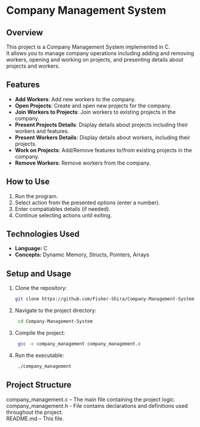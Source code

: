 # Company Management System

## Overview
This project is a Company Management System implemented in C.<br>
It allows you to manage company operations including adding and removing workers, opening and working on projects, and presenting details about projects and workers.

## Features
- **Add Workers**: Add new workers to the company.
- **Open Projects**: Create and open new projects for the company.
- **Join Workers to Projects**: Join workers to existing projects in the company.
- **Present Projects Details**: Display details about projects including their workers and features.
- **Present Workers Details**: Display details about workers, including their projects.
- **Work on Projects**: Add/Remove features to/from existing projects in the company.
- **Remove Workers**: Remove workers from the company.

## How to Use
1. Run the program.
2. Select action from the presented options (enter a number).
3. Enter compatiables details (if needed).
5. Continue selecting actions until exiting.

## Technologies Used
- **Language:** C
- **Concepts:** Dynamic Memory, Structs, Pointers, Arrays

## Setup and Usage
1. Clone the repository:
   ```bash
   git clone https://github.com/Fisher-Shira/Company-Management-System.git
2. Navigate to the project directory:
   ```bash
    cd Company-Management-System
3. Compile the project:
   ```bash
    gcc -o company_management company_management.c
4. Run the executable:
   ```bash
    ./company_management

## Project Structure
company_management.c – The main file containing the project logic.<br>
company_management.h - File contains declarations and definitions used throughout the project.<br>
README.md – This file.
